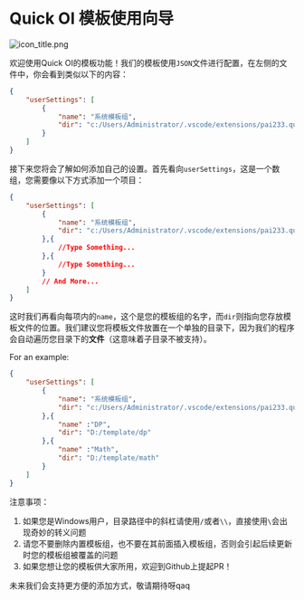 # Quick OI 模板使用向导

![icon_title.png](https://i.loli.net/2021/05/20/zvtV8uTnDLamcWr.png)

欢迎使用Quick OI的模板功能！我们的模板使用`JSON`文件进行配置，在左侧的文件中，你会看到类似以下的内容：
```json
{
	"userSettings": [
		{
			"name": "系统模板组",
			"dir": "c:/Users/Administrator/.vscode/extensions/pai233.quick-oi-1.0.1058/Templates"
		}
	]
}
```

接下来您将会了解如何添加自己的设置。首先看向`userSettings`，这是一个数组，您需要像以下方式添加一个项目：
```json
{
	"userSettings": [
		{
			"name": "系统模板组",
			"dir": "c:/Users/Administrator/.vscode/extensions/pai233.quick-oi-1.0.1058/Templates"
		},{
			//Type Something...
		},{
			//Type Something...
		}
		// And More...
	]
}
```

这时我们再看向每项内的`name`，这个是您的模板组的名字，而`dir`则指向您存放模板文件的位置。我们建议您将模板文件放置在一个单独的目录下，因为我们的程序会自动遍历您目录下的**文件**（这意味着子目录不被支持）。

For an example:
```json
{
	"userSettings": [
		{
			"name": "系统模板组",
			"dir": "c:/Users/Administrator/.vscode/extensions/pai233.quick-oi-1.0.1058/Templates"
		},{
			"name" :"DP",
			"dir": "D:/template/dp"
		},{
			"name" :"Math",
			"dir": "D:/template/math"
		}
	]
}
```

注意事项：
1. 如果您是Windows用户，目录路径中的斜杠请使用`/`或者`\\`，直接使用`\`会出现奇妙的转义问题
2. 请您不要删除内置模板组，也不要在其前面插入模板组，否则会引起后续更新时您的模板组被覆盖的问题
3. 如果您想让您的模板供大家所用，欢迎到Github上提起PR！

未来我们会支持更方便的添加方式，敬请期待呀qaq
